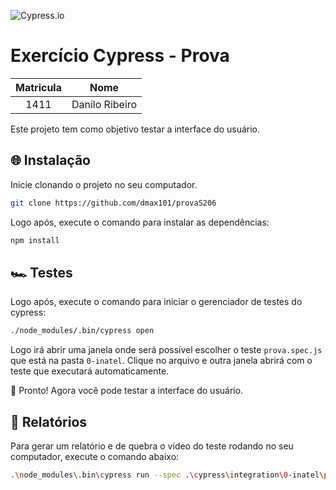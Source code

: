 ![Cypress.io](https://www.cypress.io/static/33498b5f95008093f5f94467c61d20ab/ac1e1/cypress-logo.webp)

# Exercício Cypress - Prova

| Matricula | Nome           |
| :-------: | -------------- |
|   1411    | Danilo Ribeiro |

Este projeto tem como objetivo testar a interface do usuário.

## 🌐 Instalação

Inicie clonando o projeto no seu computador.

```bash
git clone https://github.com/dmax101/provaS206
```

Logo após, execute o comando para instalar as dependências:

```bash
npm install
```

## 🏎️ Testes

Logo após, execute o comando para iniciar o gerenciador de testes do cypress:

```bash
./node_modules/.bin/cypress open
```

Logo irá abrir uma janela onde será possível escolher o teste `prova.spec.js` que está na pasta `0-inatel`. Clique no arquivo e outra janela abrirá com o teste que executará automaticamente.

🎌 Pronto! Agora você pode testar a interface do usuário.

## 📒 Relatórios

Para gerar um relatório e de quebra o vídeo do teste rodando no seu computador, execute o comando abaixo:

```bash
.\node_modules\.bin\cypress run --spec .\cypress\integration\0-inatel\prova.spec.js --browser chrome --reporter mochawesome
```
